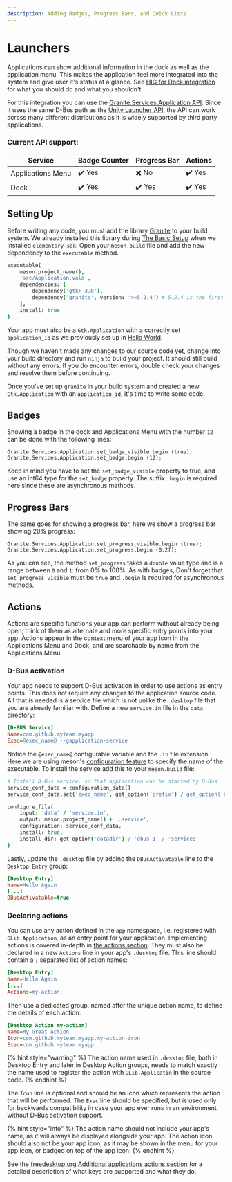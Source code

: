 ```yaml
---
description: Adding Badges, Progress Bars, and Quick Lists
---
```


# Launchers

Applications can show additional information in the dock as well as the application menu. This makes the application feel more integrated into the system and give user it's status at a glance. See [HIG for Dock integration](https://docs.elementary.io/hig/widgets/providing-feedback#dock-integration) for what you should do and what you shouldn't.

For this integration you can use the [Granite.Services.Application API](https://valadoc.org/granite/Granite.Services.Application.html). Since it uses the same D-Bus path as the [Unity Launcher API](https://valadoc.org/unity/Unity.LauncherEntry.html), the API can work across many different distributions as it is widely supported by third party applications.

### Current API support:

| Service           | Badge Counter | Progress Bar | Actions |
| ----------------- | ------------- | ------------ | ------- |
| Applications Menu | ✔️ Yes        | ✖️ No        | ✔️ Yes  |
| Dock              | ✔️ Yes        | ✔️ Yes       | ✔️ Yes  |

## Setting Up

Before writing any code, you must add the library [Granite](https://valadoc.org/granite/Granite.html) to your build system. We already installed this library during [The Basic Setup](../writing-apps/the-basic-setup.md) when we installed `elementary-sdk`. Open your `meson.build` file and add the new dependency to the `executable` method.

```coffeescript
executable(
    meson.project_name(),
    'src/Application.vala',
    dependencies: [
        dependency('gtk+-3.0'),
        dependency('granite', version: '>=5.2.4') # 5.2.4 is the first release to support the Launcher API
    ],
    install: true
)
```

Your app must also be a `Gtk.Application` with a correctly set `application_id` as we previously set up in [Hello World](../writing-apps/hello-world.md#gtk.application).

Though we haven't made any changes to our source code yet, change into your build directory and run `ninja` to build your project. It should still build without any errors. If you do encounter errors, double check your changes and resolve them before continuing.

Once you've set up `granite` in your build system and created a new `Gtk.Application` with an `application_id`, it's time to write some code.

## Badges

Showing a badge in the dock and Applications Menu with the number `12` can be done with the following lines:

```vala
Granite.Services.Application.set_badge_visible.begin (true);
Granite.Services.Application.set_badge.begin (12);
```

Keep in mind you have to set the `set_badge_visible` property to true, and use an int64 type for the `set_badge` property. The suffix `.begin` is required here since these are asynchronous methods.

## Progress Bars

The same goes for showing a progress bar, here we show a progress bar showing 20% progress:

```vala
Granite.Services.Application.set_progress_visible.begin (true);
Granite.Services.Application.set_progress.begin (0.2f);
```

As you can see, the method `set_progress` takes a `double` value type and is a range between `0` and `1`: from 0% to 100%. As with badges, Don't forget that `set_progress_visible` must be `true` and `.begin` is required for asynchronous methods.

## Actions

Actions are specific functions your app can perform without already being open; think of them as alternate and more specific entry points into your app. Actions appear in the context menu of your app icon in the Applications Menu and Dock, and are searchable by name from the Applications Menu.

### D-Bus activation

Your app needs to support D-Bus activation in order to use actions as entry points. This does not require any changes to the application source code. All that is needed is a service file which is not unlike the `.desktop` file that you are already familiar with. Define a new `service.in` file in the `data` directory:

```ini
[D-BUS Service]
Name=com.github.myteam.myapp
Exec=@exec_name@ --gapplication-service
```

Notice the `@exec_name@` configurable variable and the `.in` file extension. Here we are using meson's [configuration feature](https://mesonbuild.com/Configuration.html) to specify the name of the executable. To install the service add this to your `meson.build` file:

```coffeescript
# Install D-Bus service, so that application can be started by D-Bus
service_conf_data = configuration_data()
service_conf_data.set('exec_name', get_option('prefix') / get_option('bindir') / meson.project_name())

configure_file(
    input: 'data' / 'service.in',
    output: meson.project_name() + '.service',
    configuration: service_conf_data,
    install: true,
    install_dir: get_option('datadir') / 'dbus-1' / 'services'
)
```

Lastly, update the `.desktop` file by adding the `DBusActivatable` line to the `Desktop Entry` group:

```ini
[Desktop Entry]
Name=Hello Again
[...]
DBusActivatable=true
```

### Declaring actions

You can use any action defined in the `app` namespace, i.e. registered with `GLib.Application`, as an entry point for your application. Implementing actions is covered in-depth in [the actions section](actions). They must also be declared in a new `Actions` line in your app's `.desktop` file. This line should contain a `;` separated list of action names:

```ini
[Desktop Entry]
Name=Hello Again
[...]
Actions=my-action;
```

Then use a dedicated group, named after the unique action name, to define the details of each action:

```ini
[Desktop Action my-action]
Name=My Great Action
Icon=com.github.myteam.myapp.my-action-icon
Exec=com.github.myteam.myapp
```

{% hint style="warning" %}
The action name used in `.desktop` file, both in Desktop Entry and later in Desktop Action groups, needs to match exactly the name used to register the action with `GLib.Applicatin` in the source code.
{% endhint %}

The `Icon` line is optional and should be an icon which represents the action that will be performed. The `Exec` line should be specified, but is used only for backwards compatibility in case your app ever runs in an environment without D-Bus activation support.

{% hint style="info" %}
The action name should not include your app's name, as it will always be displayed alongside your app. The action icon should also not be your app icon, as it may be shown in the menu for your app icon, or badged on top of the app icon.
{% endhint %}

See the [freedesktop.org Additional applications actions section](https://standards.freedesktop.org/desktop-entry-spec/latest/ar01s10.html) for a detailed description of what keys are supported and what they do.
